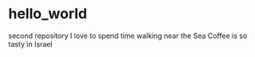 # hello_world
second repository
I love to spend time walking near the Sea
Coffee is so tasty in Israel
